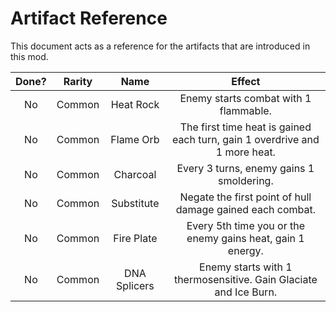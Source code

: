 # Artifact Reference

This document acts as a reference for the artifacts that are introduced in this mod.

| Done? | Rarity | Name | Effect |
|:-:|:-:|:-:|:-:|
| No | Common | Heat Rock | Enemy starts combat with 1 flammable. |
| No | Common | Flame Orb | The first time heat is gained each turn, gain 1 overdrive and 1 more heat. |
| No | Common | Charcoal | Every 3 turns, enemy gains 1 smoldering. |
| No | Common | Substitute | Negate the first point of hull damage gained each combat. |
| No | Common | Fire Plate | Every 5th time you or the enemy gains heat, gain 1 energy. |
| No | Common | DNA Splicers | Enemy starts with 1 thermosensitive. Gain Glaciate and Ice Burn. |